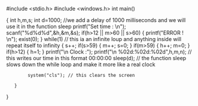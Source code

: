 #include <stdio.h>
#include <windows.h>
int main()

{
    int h,m,s;
    int d=1000; //we add a delay of 1000 milliseconds and we will use it in the function sleep
    printf("Set time : \n");
    scanf("%d%d%d",&h,&m,&s);
    if(h>12 || m>60 || s>60)
    {
        printf("ERROR ! \n");
        exist(0);
     }
     while(1) // this ia an infinite loup and anything inside will repeat itself to infinity
     {
         s++;
         if(s>59)
         {
             m++;
             s=0;
          }
          if(m>59)
          {
              h++;
              m=0;
           }
           if(h>12)
           {
               h=1;
            }
            printf("\n Clock :");
            printf("\n %02d:%02d:%02d",h,m,n); // this writes our time in this format 00:00:00
             sleep(d); // the function sleep slows down the while loop and make it more like a real clock
            
            system("cls"); // this clears the screen
            
       }
       
}
